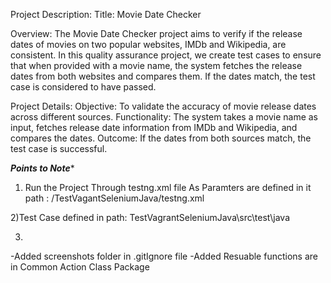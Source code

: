 Project Description:
Title: Movie Date Checker

Overview:
The Movie Date Checker project aims to verify if the release dates of movies on two popular websites, IMDb and Wikipedia, are consistent. In this quality assurance project, we create test cases to ensure that when provided with a movie name, the system fetches the release dates from both websites and compares them. If the dates match, the test case is considered to have passed.

Project Details:
Objective: To validate the accuracy of movie release dates across different sources.
Functionality: The system takes a movie name as input, fetches release date information from IMDb and Wikipedia, and compares the dates.
Outcome: If the dates from both sources match, the test case is successful.



*************************************Points to Note**************************************

1) Run the Project Through testng.xml file As Paramters are defined in it
path : /TestVagantSeleniumJava/testng.xml

2)Test Case defined in
path: TestVagrantSeleniumJava\src\test\java

3)
-Added screenshots folder in .gitIgnore file
-Added Resuable functions are in  Common Action Class Package
